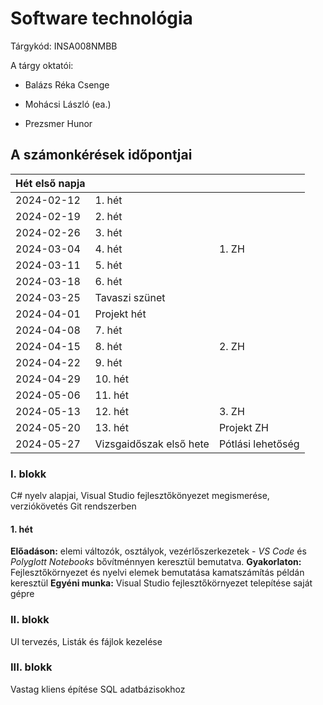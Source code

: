 

# Software technológia

Tárgykód: INSA008NMBB	

A tárgy oktatói: 

- Balázs Réka Csenge 
- Mohácsi László (ea.)

- Prezsmer Hunor 



## A számonkérések időpontjai

| Hét első napja |                         |                   |
| -------------- | ----------------------- | ----------------- |
| 2024-02-12     | 1. hét                  |                   |
| 2024-02-19     | 2. hét                  |                   |
| 2024-02-26     | 3. hét                  |                   |
| 2024-03-04     | 4. hét                  | 1. ZH             |
| 2024-03-11     | 5. hét                  |                   |
| 2024-03-18     | 6. hét                  |                   |
| 2024-03-25     | Tavaszi szünet          |                   |
| 2024-04-01     | Projekt hét             |                   |
| 2024-04-08     | 7. hét                  |                   |
| 2024-04-15     | 8. hét                  | 2. ZH             |
| 2024-04-22     | 9. hét                  |                   |
| 2024-04-29     | 10. hét                 |                   |
| 2024-05-06     | 11. hét                 |                   |
| 2024-05-13     | 12. hét                 | 3. ZH             |
| 2024-05-20     | 13. hét                 | Projekt ZH        |
| 2024-05-27     | Vizsgaidőszak első hete | Pótlási lehetőség |



### I. blokk

C# nyelv alapjai, Visual Studio fejlesztőkönyezet megismerése, verziókövetés Git rendszerben

#### 1. hét

**Előadáson:** elemi változók, osztályok, vezérlőszerkezetek - _VS Code_ és _Polyglott Notebooks_ bővítménnyen keresztül bemutatva. 
**Gyakorlaton:** Fejlesztőkörnyezet és nyelvi elemek bemutatása kamatszámítás példán keresztül
**Egyéni munka:** Visual Studio fejlesztőkörnyezet telepítése saját gépre

<!--

#### 2. hét

**Előadáson:** Git használata. Ezentúl a jelenlétet igazoló feladatleadás Git-en történik
**Gyakorlaton:**  Függvények és vezérlőszerkezetek; Pascal háromszög kirakása

#### 3. hét

**Előadáson:** _Time to learn_: dátum- és időkezelés problémái; Osztályok
**Gyakorlaton:**  Osztályok használata - gyakakorlás

#### 4. hét

**Előadáson:** 
**Gyakorlaton:**  1. géptermi ZH

-->

### II. blokk

UI tervezés, Listák és fájlok kezelése

<!--

#### 5. hét

**Előadáson:** GUI és UX tervezés, design trendek
**Gyakorlaton:** Felhasználói felület építése Windows Forms alapokon

#### 6. hét

**Előadáson:** Fájlkezelés, adatkötött vezérlők használata
**Gyakorlaton:**  

#### 7. hét

**Előadáson:** 
**Gyakorlaton:** 

#### 8. hét

**Előadáson:** 
**Gyakorlaton:** 2. géptermi ZH

-->

### III. blokk

Vastag kliens építése SQL adatbázisokhoz

<!--

#### 9. hét

**Előadáson:** Többtáblás adatbázisok tervezése - gyakorlati példán keresztül
**Gyakorlaton:** ORM osztályok létrehozása

#### 10. hét

**Előadáson:** Május 1. miatt elmarad
**Gyakorlaton:** Adatbázis kapcsolat és adatkötött vezérlők használata I.

#### 11. hét

**Előadáson:** 
**Gyakorlaton:** Adatbázis kapcsolat és adatkötött vezérlők használata II.

#### 12. hét

**Előadáson:** Konzultációs előadás elsősorban hallgatói kérdések köré építve
**Gyakorlaton:** 3. géptermi ZH

#### 13. hét

**Előadáson:** Látókör bővítő előadás: hogyan fut a génjeinkben tárolt kód? 
**Gyakorlaton:** Projekt ZH

-->
